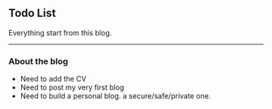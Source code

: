 ## Todo List

Everything start from this blog.

---

### About the blog

- Need to add the CV
- Need to post my very first blog
- Need to build a personal blog. a secure/safe/private one.
